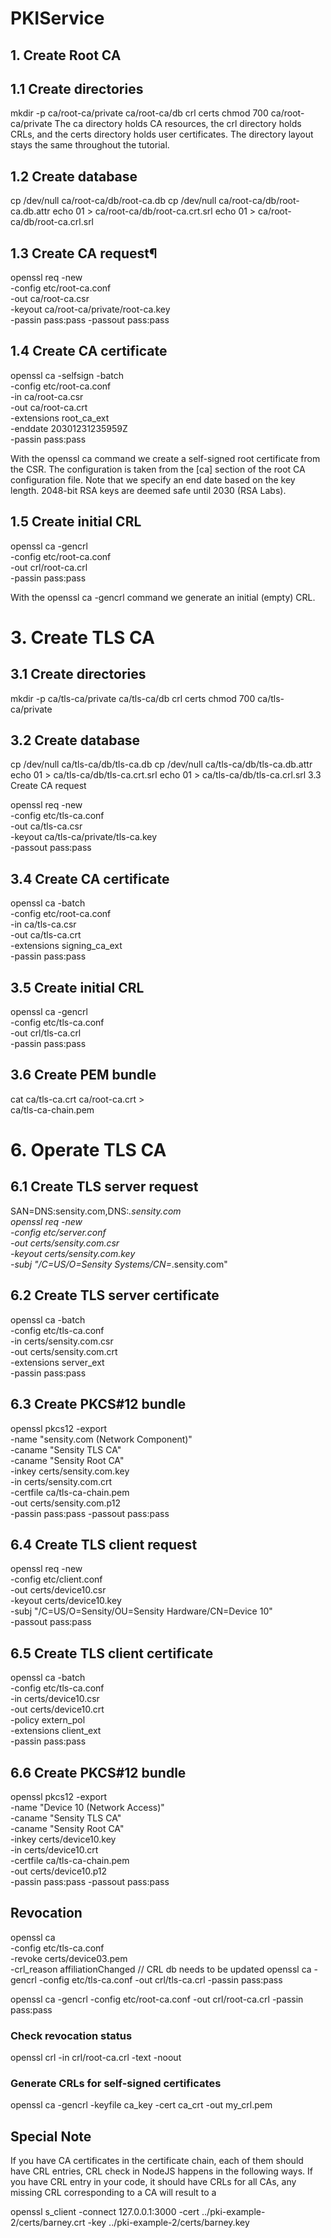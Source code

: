 # PKIService

## 1. Create Root CA
## 1.1 Create directories

mkdir -p ca/root-ca/private ca/root-ca/db crl certs
chmod 700 ca/root-ca/private
The ca directory holds CA resources, the crl directory holds CRLs, and the certs directory holds user certificates. The directory layout stays the same throughout the tutorial.

## 1.2 Create database

cp /dev/null ca/root-ca/db/root-ca.db
cp /dev/null ca/root-ca/db/root-ca.db.attr
echo 01 > ca/root-ca/db/root-ca.crt.srl
echo 01 > ca/root-ca/db/root-ca.crl.srl

## 1.3 Create CA request¶

openssl req -new \
    -config etc/root-ca.conf \
    -out ca/root-ca.csr \
    -keyout ca/root-ca/private/root-ca.key \
    -passin pass:pass -passout pass:pass
## 1.4 Create CA certificate

openssl ca -selfsign -batch \
    -config etc/root-ca.conf \
    -in ca/root-ca.csr \
    -out ca/root-ca.crt \
    -extensions root_ca_ext \
    -enddate 20301231235959Z \
    -passin pass:pass
    
With the openssl ca command we create a self-signed root certificate from the CSR. The configuration is taken from the [ca] section of the root CA configuration file. Note that we specify an end date based on the key length. 2048-bit RSA keys are deemed safe until 2030 (RSA Labs).

## 1.5 Create initial CRL

openssl ca -gencrl \
    -config etc/root-ca.conf \
    -out crl/root-ca.crl \
    -passin pass:pass

With the openssl ca -gencrl command we generate an initial (empty) CRL.

# 3. Create TLS CA
## 3.1 Create directories

mkdir -p ca/tls-ca/private ca/tls-ca/db crl certs
chmod 700 ca/tls-ca/private

## 3.2 Create database

cp /dev/null ca/tls-ca/db/tls-ca.db
cp /dev/null ca/tls-ca/db/tls-ca.db.attr
echo 01 > ca/tls-ca/db/tls-ca.crt.srl
echo 01 > ca/tls-ca/db/tls-ca.crl.srl
3.3 Create CA request

openssl req -new \
    -config etc/tls-ca.conf \
    -out ca/tls-ca.csr \
    -keyout ca/tls-ca/private/tls-ca.key \
    -passout pass:pass
## 3.4 Create CA certificate

openssl ca -batch \
    -config etc/root-ca.conf \
    -in ca/tls-ca.csr \
    -out ca/tls-ca.crt \
    -extensions signing_ca_ext \
    -passin pass:pass
## 3.5 Create initial CRL

openssl ca -gencrl \
    -config etc/tls-ca.conf \
    -out crl/tls-ca.crl \
    -passin pass:pass
## 3.6 Create PEM bundle

cat ca/tls-ca.crt ca/root-ca.crt > \
    ca/tls-ca-chain.pem
# 6. Operate TLS CA
## 6.1 Create TLS server request

SAN=DNS:sensity.com,DNS:*.sensity.com \
openssl req -new \
    -config etc/server.conf \
    -out certs/sensity.com.csr \
    -keyout certs/sensity.com.key \
    -subj "/C=US/O=Sensity Systems/CN=*.sensity.com"

## 6.2 Create TLS server certificate

openssl ca -batch \
    -config etc/tls-ca.conf \
    -in certs/sensity.com.csr \
    -out certs/sensity.com.crt \
    -extensions server_ext \
    -passin pass:pass
## 6.3 Create PKCS#12 bundle

openssl pkcs12 -export \
    -name "sensity.com (Network Component)" \
    -caname "Sensity TLS CA" \
    -caname "Sensity Root CA" \
    -inkey certs/sensity.com.key \
    -in certs/sensity.com.crt \
    -certfile ca/tls-ca-chain.pem \
    -out certs/sensity.com.p12 \
    -passin pass:pass -passout pass:pass
## 6.4 Create TLS client request

openssl req -new \
    -config etc/client.conf \
    -out certs/device10.csr \
    -keyout certs/device10.key \
    -subj "/C=US/O=Sensity/OU=Sensity Hardware/CN=Device 10" \
    -passout pass:pass
## 6.5 Create TLS client certificate

openssl ca -batch \
    -config etc/tls-ca.conf \
    -in certs/device10.csr \
    -out certs/device10.crt \
    -policy extern_pol \
    -extensions client_ext \
    -passin pass:pass

## 6.6 Create PKCS#12 bundle

openssl pkcs12 -export \
    -name "Device 10 (Network Access)" \
    -caname "Sensity TLS CA" \
    -caname "Sensity Root CA" \
    -inkey certs/device10.key \
    -in certs/device10.crt \
    -certfile ca/tls-ca-chain.pem \
    -out certs/device10.p12 \
    -passin pass:pass -passout pass:pass


## Revocation 

openssl ca \
    -config etc/tls-ca.conf \
    -revoke certs/device03.pem \
    -crl_reason affiliationChanged
// CRL db needs to be updated 
openssl ca -gencrl     -config etc/tls-ca.conf     -out crl/tls-ca.crl     -passin pass:pass

openssl ca -gencrl     -config etc/root-ca.conf     -out crl/root-ca.crl     -passin pass:pass

### Check revocation status 
openssl crl -in crl/root-ca.crl -text -noout 

### Generate CRLs for self-signed certificates 
openssl ca -gencrl -keyfile ca_key -cert ca_crt -out my_crl.pem

## Special Note

If you have CA certificates in the certificate chain, each of them should have CRL entries, CRL check in NodeJS happens in the following ways. If you have CRL entry in your code, it should have CRLs for all CAs, any missing CRL corresponding to a CA will result to a 

openssl s_client -connect 127.0.0.1:3000 -cert ../pki-example-2/certs/barney.crt -key ../pki-example-2/certs/barney.key
